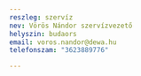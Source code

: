 ```yaml
---
reszleg: szervíz
nev: Vörös Nándor szervízvezető
helyszin: budaors
email: voros.nandor@dewa.hu
telefonszam: "3623889776"

---
```

